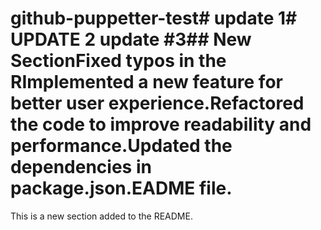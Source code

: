 # github-puppetter-test# update 1# UPDATE 2 update #3## New SectionFixed typos in the RImplemented a new feature for better user experience.Refactored the code to improve readability and performance.Updated the dependencies in package.json.EADME file.
This is a new section added to the README.
